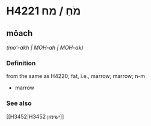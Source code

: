# H4221 מֹחַ / מח

## môach

_(mo'-akh | MOH-ah | MOH-ak)_

### Definition

from the same as H4220; fat, i.e., marrow; marrow; n-m

- marrow

### See also

[[H3452|H3452 ישימון]]
